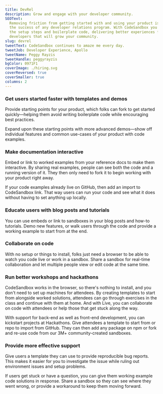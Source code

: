 ```yaml
---
title: DevRel
description: Grow and engage with your developer community.
SEOText:
  Removing friction from getting started with and using your product is key to
  the success of any developer relations program. With CodeSandbox you can skip
  the setup steps and boilerplate code, delivering better experiences for
  developers that will grow your community.
slug: devrel
tweetText: CodeSandbox continues to amaze me every day.
tweetJob: Developer Experience, Apollo
tweetName: Peggy Rayzis
tweetHandle: peggyrayzis
bgColor: 0971F1
coverImage: ./hiring.svg
coverReversed: true
coverSmaller: true
columns: 2
---
```


<div>

### Get users started faster with templates and demos

Provide starting points for your product, which folks can fork to get started
quickly—helping them avoid writing boilerplate code while encouraging best
practices.

Expand upon these starting points with more advanced demos—show off individual
features and common use-cases of your product with code examples.

</div>

<div>

### Make documentation interactive

Embed or link to worked examples from your reference docs to make them
interactive. By sharing real examples, people can see both the code and a
running version of it. They then only need to fork it to begin working with your
product right away.

If your code examples already live on GitHub, then add an import to CodeSandbox
link. That way users can run your code and see what it does without having to
set anything up locally.

</div>

<div>

### Educate users with blog posts and tutorials

You can use embeds or link to sandboxes in your blog posts and how-to tutorials.
Demo new features, or walk users through the code and provide a working example
to start from at the end.

</div>

<div>

### Collaborate on code

With no setup or things to install, folks just need a browser to be able to
watch you code live or work in a sandbox. Share a sandbox for real-time
collaboration and let multiple people view or edit code at the same time.

</div>

<div>

### Run better workshops and hackathons

CodeSandbox works in the browser, so there's nothing to install, and you don't
need to set up machines for attendees. By creating templates to start from
alongside worked solutions, attendees can go through exercises in the class and
continue with them at home. And with Live, you can collaborate on code with
attendees or help those that get stuck along the way.

With support for back-end as well as front-end development, you can kickstart
projects at Hackathons. Give attendees a template to start from or repo to
import from GitHub. They can then add any package on npm or fork and re-use code
from our 3M+ community-created sandboxes.

</div>

<div>

### Provide more effective support

Give users a template they can use to provide reproducible bug reports. This
makes it easier for you to investigate the issue while ruling out environment
issues and setup problems.

If users get stuck or have a question, you can give them working example code
solutions in response. Share a sandbox so they can see where they went wrong, or
provide a workaround to keep them moving forward.

</div>
